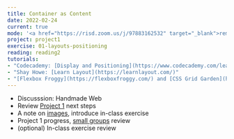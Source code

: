 ```yaml
---
title: Container as Content
date: 2022-02-24
current: true
mode: '<a href="https://risd.zoom.us/j/97883162532" target="_blank">remote</a>'
project: project1
exercise: 01-layouts-positioning
reading: reading2
tutorials:
- "Codecademy: [Display and Positioning](https://www.codecademy.com/learn/learn-css/modules/learn-css-display-positioning), [Typography](https://www.codecademy.com/learn/learn-css/modules/learn-css-typography)"
- "Shay Howe: [Learn Layout](https://learnlayout.com/)"
- "[Flexbox Froggy](https://flexboxfroggy.com/) and [CSS Grid Garden](https://cssgridgarden.com/)"
---
```


- Discusssion: Handmade Web
- Review [Project 1](/projects/project1/#week-2) next steps
- A note on [images](/notes/05-images/), introduce in-class exercise
- Project 1 progress, [small groups](https://docs.google.com/spreadsheets/d/1WBiTwb1RcQhzgnds9JFp6vzfvYRPa4FVqLqSqKIMdIo/edit#gid=0) review
- (optional) In-class exercise review